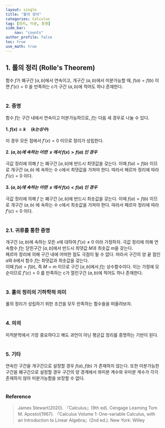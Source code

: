 ```yaml
---
layout: single
title: "롤의 정리"
categories: Calculus
tag: [정리, 미분, 증명]
side_bar:
    nav: "counts"
author_profile: false
toc: true
use_math: true
---
```


## 1. 롤의 정리 (Rolle's Theorem)
함수 $f$가 폐구간 $\left[ a,b\right]$에서 연속이고, 개구간 $\left(a,b\right)$에서 미분가능할 때, $f(a)=f(b)$ 이면 $f'(c)=0$ 을 만족하는 c가 구간 $\left(a,b\right)$에 적어도 하나 존재한다.
<br/><br/>

### 2. 증명
함수 $f$는 구간 내에서 연속이고 미분가능하므로, $f$는 다음 세 경우로 나눌 수 있다.<br/><br/>
**1. $f(x)=k\quad(k는 상수)$**
<br/><br/>이 경우 모든 점에서  $f'(x)=0$ 이므로 정리가 성립한다.
<br/><br/>
**2. $(a,b)에\ 속하는\ 어떤\ \ x\ 에서\ f(x)>f(a)\ 인\ 경우$**
<br/><br/>극값 정리에 의해 $f$ 는 폐구간 $\left[a,b\right]$에 반드시 최댓값을 갖는다. 이때 $f(a)=f(b)$ 이므로 개구간 $\left(a,b\right)$ 에 속하는 수 c에서 최댓값을 가져야 한다. 따라서 페르마 정리에 따라 $f'(c)=0$ 이다.
<br/><br/>
**3. $(a,b)에\ 속하는\ 어떤\ \ x\ 에서\ f(x)<f(a)\ 인\ 경우$**
<br/><br/>극값 정리에 의해 $f$ 는 폐구간 $\left[a,b\right]$에 반드시 최솟값을 갖는다. 이때 $f(a)=f(b)$ 이므로 개구간 $\left(a,b\right)$ 에 속하는 수 c에서 최솟값을 가져야 한다. 따라서 페르마 정리에 따라 $f'(c)=0$ 이다.
<br/><br/>

### 2.1. 귀류를 통한 증명
개구간 $\left(a,b\right)$에 속하는 모든 $x$에 대하여 $f'(x)\neq0$ 이라 가정하자. 극값 정리에 의해 연속함수 $f$는 닫힌구간 $\left[ a,b\right]$에서 반드시 최댓값 $M$과 최솟값 $m$을 갖는다. <br/>페르마 정리에 의해 구간 내에 어떠한 점도 극점이 될 수 없다. 따라서 구간의 양 끝 점인 $a$와 $b$에서 함수 $f$는 최댓값과 최솟값을 갖는다.
<br/>이때 $f(a)=f(b)$, 즉 $M=m$ 이므로 구간 $\left[ a,b\right]$에서 $f$는 상수함수이다. 이는 가정에 모순이므로 $f'(c)=0$ 를 만족하는 c가 열린구간 $\left(a,b\right)$에 적어도 하나 존재한다.
<br/><br/>

### 3. 롤의 정리의 기하학적 의미
롤의 정리가 성립하기 위한 조건을 모두 만족하는 함수들을 떠올려보자.
<br/><br/>

### 4. 의의
미적분학에서 가장 중요하다고 해도 과언이 아닌 평균값 정리를 증명하는 기반이 된다.
<br/><br/> 

### 5. 기타
연속인 구간을 개구간으로 설정할 경우 $f(a), f(b)$ 가 존재하지 않는다.
또한 미분가능한 구간을 폐구간으로 설정할 경우 구간의 양 경계에서 좌미분 계수와 우미분 계수가 각각 존재하지 않아 미분가능함을 보장할 수 없다.
<br/><br/>

### Reference
>James Stewart(2020). 『Calculus』(9th ed). Cengage Learning 
>Tom M. Apostol(1967). 『Calculus Volume 1: One-variable Calculus, with an Introduction to Linear Algebra』(2nd ed.). New York: Willey